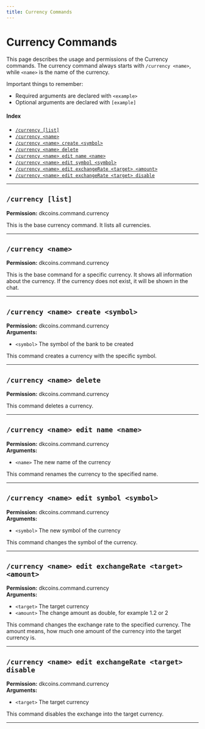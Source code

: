 ```yaml
---
title: Currency Commands
---
```


# Currency Commands

This page describes the usage and permissions of the Currency commands. The currency command always starts with `/currency <name>`, while `<name>` is the name of the currency.

Important things to remember:
* Required arguments are declared with ```<example>```
* Optional arguments are declared with ```[example]```

#### Index

* [```/currency [list]```](#currency-list)
* [```/currency <name>```](#currency-name)
* [```/currency <name> create <symbol>```](#currency-name-create-symbol)
* [```/currency <name> delete```](#currency-name-delete)
* [```/currency <name> edit name <name>```](#currency-name-edit-name-name)
* [```/currency <name> edit symbol <symbol>```](#currency-name-edit-symbol-symbol)
* [```/currency <name> edit exchangeRate <target> <amount>```](#currency-name-edit-exchangerate-target-amount)
* [```/currency <name> edit exchangeRate <target> disable```](#currency-name-edit-exchangerate-target-disable)
***

## **```/currency [list]```**

**Permission:** dkcoins.command.currency<br />

This is the base currency command. It lists all currencies.

***

## **```/currency <name>```**

**Permission:** dkcoins.command.currency<br />

This is the base command for a specific currency. It shows all information about the currency.
If the currency does not exist, it will be shown in the chat.

***

## **```/currency <name> create <symbol>```**

**Permission:** dkcoins.command.currency<br />
**Arguments:**

* `<symbol>` The symbol of the bank to be created

This command creates a currency with the specific symbol.

***

## **```/currency <name> delete```**

**Permission:** dkcoins.command.currency<br />

This command deletes a currency.

***

## **```/currency <name> edit name <name>```**

**Permission:** dkcoins.command.currency<br />
**Arguments:**

* `<name>` The new name of the currency

This command renames the currency to the specified name.

***

## **```/currency <name> edit symbol <symbol>```**

**Permission:** dkcoins.command.currency<br />
**Arguments:**

* `<symbol>` The new symbol of the currency

This command changes the symbol of the currency.

***

## **```/currency <name> edit exchangeRate <target> <amount>```**

**Permission:** dkcoins.command.currency<br />
**Arguments:**

* `<target>` The target currency
* `<amount>` The change amount as double, for example 1.2 or 2

This command changes the exchange rate to the specified currency. The amount means, how much one amount of the currency 
into the target currency is. 

***

## **```/currency <name> edit exchangeRate <target> disable```**

**Permission:** dkcoins.command.currency<br />
**Arguments:**

* `<target>` The target currency

This command disables the exchange into the target currency.

***